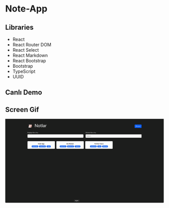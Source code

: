 # Note-App

## Libraries

- React
- React Router DOM
- React Select
- React Markdown
- React Bootstrap
- Bootstrap
- TypeScript
- UUID

## Canlı Demo

## Screen Gif

<img src="screen.gif" />

